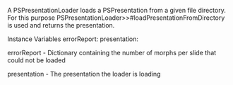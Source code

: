 A PSPresentationLoader loads a PSPresentation from a given file directory. For this purpose PSPresentationLoader>>#loadPresentationFromDirectory is used and returns the presentation.

Instance Variables
	errorReport:		<Dictionary>
	presentation:		<PSPresentation>

errorReport
	- Dictionary containing the number of morphs per slide that could not be loaded

presentation
	- The presentation the loader is loading